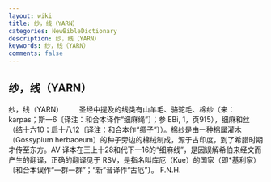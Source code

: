```yaml
---
layout: wiki
title: 纱，线（YARN）
categories: NewBibleDictionary
description: 纱，线（YARN）
keywords: 纱，线（YARN）
comments: false
---
```


## 纱，线（YARN）



纱，线（YARN）
　　圣经中提及的线类有山羊毛、骆驼毛、棉纱（来：karpas；斯一6〔译注：和合本译作“细麻绳”〕；参 EBi,
1，页915），细麻和丝（结十六10；启十八12〔译注：和合本作“绸子”〕）。棉纱是由一种棉属灌木（Gossypium
herbaceum）的种子旁边的棉绒制成，源于古印度，到了希腊时期才传至东方。AV 译本在王上十28和代下一16的“细麻线”，是因误解希伯来经文而产生的翻译，正确的翻译见于 RSV，是指名叫库厄（Kue）的国家（即*基利家）〔和合本误作“一群一群”；“新”音译作“古厄”〕。
F.N.H.




